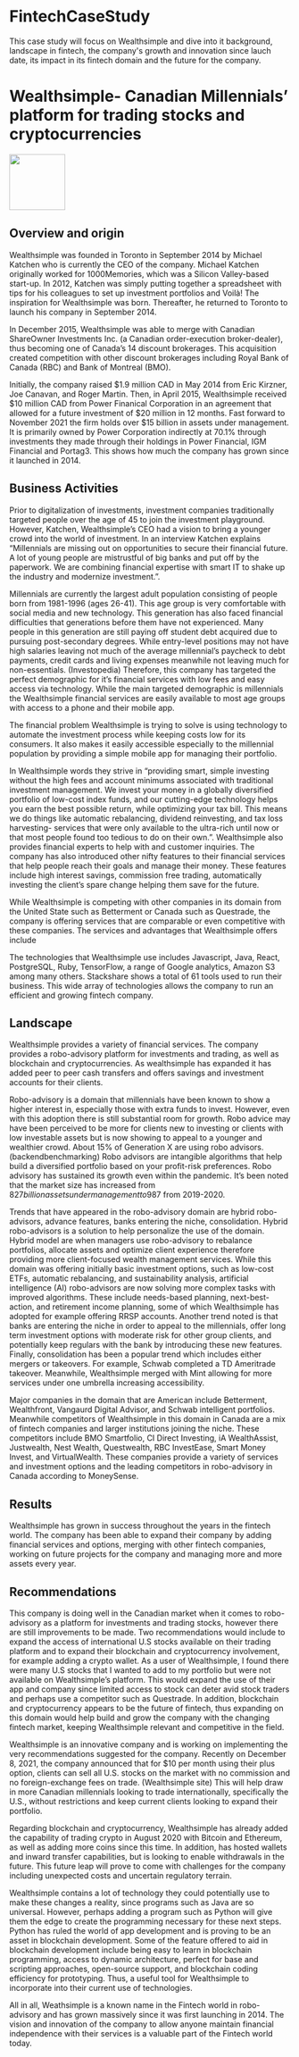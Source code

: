 # FintechCaseStudy
This case study will focus on Wealthsimple and dive into it background, landscape in fintech, the company's growth and innovation since lauch date, its impact in its fintech domain and the future for the company.
# Wealthsimple- Canadian Millennials’ platform for trading stocks and cryptocurrencies
<img src="https://user-images.githubusercontent.com/99312687/156111547-68bd3603-a6c1-4e13-af8e-884835564199.png" width="100" height="100">

## Overview and origin
Wealthsimple was founded in Toronto in September 2014 by Michael Katchen who is currently the CEO of the company. Michael Katchen originally worked for 1000Memories, which was a Silicon Valley-based start-up. In 2012, Katchen was simply putting together a spreadsheet with tips for his colleagues to set up investment portfolios and Voilà! The inspiration for Wealthsimple was born. Thereafter, he returned to Toronto to launch his company in September 2014.  

In December 2015, Wealthsimple was able to merge with Canadian ShareOwner Investments Inc. (a Canadian order-execution broker-dealer), thus becoming one of Canada’s 14 discount brokerages. This acquisition created competition with other discount brokerages including Royal Bank of Canada (RBC) and Bank of Montreal (BMO).  

Initially, the company raised $1.9 million CAD in May 2014 from Eric Kirzner, Joe Canavan, and Roger Martin. Then, in April 2015, Wealthsimple received $10 million CAD from Power Finanical Corporation in an agreement that allowed for a future investment of $20 million in 12 months. Fast forward to November 2021 the firm holds over $15 billion in assets under management. It is primarily owned by Power Corporation indirectly at 70.1% through investments they made through their holdings in Power Financial, IGM Financial and Portag3. This shows how much the company has grown since it launched in 2014. 
## Business Activities
Prior to digitalization of investments, investment companies traditionally targeted people over the age of 45 to join the investment playground. However, Katchen, Wealthsimple’s CEO had a vision to bring a younger crowd into the world of investment. In an interview Katchen explains “Millennials are missing out on opportunities to secure their financial future. A lot of young people are mistrustful of big banks and put off by the paperwork. We are combining financial expertise with smart IT to shake up the industry and modernize investment.”. 

Millennials are currently the largest adult population consisting of people born from 1981-1996 (ages 26-41). This age group is very comfortable with social media and new technology. This generation has also faced financial difficulties that generations before them have not experienced. Many people in this generation are still paying off student debt acquired due to pursuing post-secondary degrees. While entry-level positions may not have high salaries leaving not much of the average millennial’s paycheck to debt payments, credit cards and living expenses meanwhile not leaving much for non-essentials.  (Investopedia) Therefore, this company has targeted the perfect demographic for it’s financial services with low fees and easy access via technology. While the main targeted demographic is millennials the Wealthsimple financial services are easily available to most age groups with access to a phone and their mobile app.  

The financial problem Wealthsimple is trying to solve is using technology to automate the investment process while keeping costs low for its consumers. It also makes it easily accessible especially to the millennial population by providing a simple mobile app for managing their portfolio. 

In Wealthsimple words they strive in “providing smart, simple investing without the high fees and account minimums associated with traditional investment management. We invest your money in a globally diversified portfolio of low-cost index funds, and our cutting-edge technology helps you earn the best possible return, while optimizing your tax bill. This means we do things like automatic rebalancing, dividend reinvesting, and tax loss harvesting- services that were only available to the ultra-rich until now or that most people found too tedious to do on their own.”. Wealthsimple also provides financial experts to help with and customer inquiries. The company has also introduced other nifty features to their financial services that help people reach their goals and manage their money. These features include high interest savings, commission free trading, automatically investing the client’s spare change helping them save for the future. 

While Wealthsimple is competing with other companies in its domain from the United State such as Betterment or Canada such as Questrade, the company is offering services that are comparable or even competitive with these companies. The services and advantages that Wealthsimple offers include  

The technologies that Wealthsimple use includes Javascript, Java, React, PostgreSQL, Ruby, TensorFlow, a range of Google analytics, Amazon S3 among many others. Stackshare shows a total of 61 tools used to run their business. This wide array of technologies allows the company to run an efficient and growing fintech company.
## Landscape
Wealthsimple provides a variety of financial services. The company provides a robo-advisory platform for investments and trading, as well as blockchain and cryptocurrencies. As wealthsimple has expanded it has added peer to peer cash transfers and offers savings and investment accounts for their clients.  

Robo-advisory is a domain that millennials have been known to show a higher interest in, especially those with extra funds to invest. However, even with this adoption there is still substantial room for growth. Robo advice may have been perceived to be more for clients new to investing or clients with low investable assets but is now showing to appeal to a younger and wealthier crowd. About 15% of Generation X are using robo advisors. (backendbenchmarking) Robo advisors are intangible algorithms that help build a diversified portfolio based on your profit-risk preferences. Robo advisory has sustained its growth even within the pandemic. It’s been noted that the market size has increased from $827 billion assets under management to 987$ from 2019-2020. 

Trends that have appeared in the robo-advisory domain are hybrid robo-advisors, advance features, banks entering the niche, consolidation. Hybrid robo-advisors is a solution to help personalize the use of the domain. Hybrid model are when managers use robo-advisory to rebalance portfolios, allocate assets and optimize client experience therefore providing more client-focused wealth management services. While this domain was offering initially basic investment options, such as low-cost ETFs, automatic rebalancing, and sustainability analysis, artificial intelligence (AI) robo-advisors are now solving more complex tasks with improved algorithms. These include needs-based planning, next-best-action, and retirement income planning, some of which Wealthsimple has adopted for example offering RRSP accounts. Another trend noted is that banks are entering the niche in order to appeal to the millennials, offer long term investment options with moderate risk for other group clients, and potentially keep regulars with the bank by introducing these new features. Finally, consolidation has been a popular trend which includes either mergers or takeovers. For example, Schwab completed a TD Ameritrade takeover. Meanwhile, Wealthsimple merged with Mint allowing for more services under one umbrella increasing accessibility. 

Major companies in the domain that are American include Betterment, Wealthfront, Vangaurd Digital Advisor, and Schwab intelligent portfolios. Meanwhile competitors of Wealthsimple in this domain in Canada are a mix of fintech companies and larger institutions joining the niche. These competitors include BMO Smartfolio, CI Direct Investing, iA WealthAssist, Justwealth, Nest Wealth, Questwealth, RBC InvestEase, Smart Money Invest, and VirtualWealth. These companies provide a variety of services and investment options and the leading competitors in robo-advisory in Canada according to MoneySense. 
## Results
Wealthsimple has grown in success throughout the years in the fintech world. The company has been able to expand their company by adding financial services and options, merging with other fintech companies, working on future projects for the company and managing more and more assets every year. 
## Recommendations
This company is doing well in the Canadian market when it comes to robo-advisory as a platform for investments and trading stocks, however there are still improvements to be made. Two recommendations would include to expand the access of international U.S stocks available on their trading platform and to expand their blockchain and cryptocurrency involvement, for example adding a crypto wallet. As a user of Wealthsimple, I found there were many U.S stocks that I wanted to add to my portfolio but were not available on Wealthsimple’s platform. This would expand the use of their app and company since limited access to stock can deter avid stock traders and perhaps use a competitor such as Questrade. In addition, blockchain and cryptocurrency appears to be the future of fintech, thus expanding on this domain would help build and grow the company with the changing fintech market, keeping Wealthsimple relevant and competitive in the field. 

Wealthsimple is an innovative company and is working on implementing the very recommendations suggested for the company. Recently on December 8, 2021, the company announced that for $10 per month using their plus option, clients can sell all U.S. stocks on the market with no commission and no foreign-exchange fees on trade. (Wealthsimple site) This will help draw in more Canadian millennials looking to trade internationally, specifically the U.S., without restrictions and keep current clients looking to expand their portfolio. 

Regarding blockchain and cryptocurrency, Wealthsimple has already added the capability of trading crypto in August 2020 with Bitcoin and Ethereum, as well as adding more coins since this time. In addition, has hosted wallets and inward transfer capabilities, but is looking to enable withdrawals in the future. This future leap will prove to come with challenges for the company including unexpected costs and uncertain regulatory terrain. 

Wealthsimple contains a lot of technology they could potentially use to make these changes a reality, since programs such as Java are so universal. However, perhaps adding a program such as Python will give them the edge to create the programming necessary for these next steps. Python has ruled the world of app development and is proving to be an asset in blockchain development. Some of the feature offered to aid in blockchain development include being easy to learn in blockchain programming, access to dynamic architecture, perfect for base and scripting approaches, open-source support, and blockchain coding efficiency for prototyping. Thus, a useful tool for Wealthsimple to incorporate into their current use of technologies.

All in all, Weathsimple is a known name in the Fintech world in robo-advisory and has grown massively since it was first launching in 2014. The vision and innovation of the company to allow anyone maintain financial independence with their services is a valuable part of the Fintech world today. 
